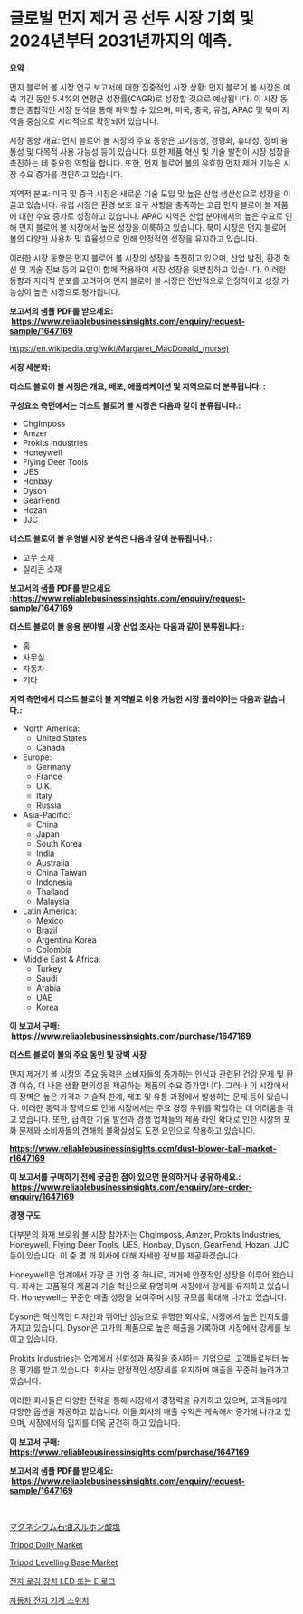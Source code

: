 <p><h1>글로벌 먼지 제거 공 선두 시장 기회 및 2024년부터 2031년까지의 예측.</h1></p><p><strong>요약</strong></p>
<p><p>먼지 블로어 볼 시장 연구 보고서에 대한 집중적인 시장 상황: 먼지 블로어 볼 시장은 예측 기간 동안 5.4%의 연평균 성장률(CAGR)로 성장할 것으로 예상됩니다. 이 시장 동향은 종합적인 시장 분석을 통해 파악할 수 있으며, 미국, 중국, 유럽, APAC 및 북미 지역을 중심으로 지리적으로 확장되어 있습니다. </p><p>시장 동향 개요: 먼지 블로어 볼 시장의 주요 동향은 고기능성, 경량화, 휴대성, 장비 융통성 및 다목적 사용 가능성 등이 있습니다. 또한 제품 혁신 및 기술 발전이 시장 성장을 촉진하는 데 중요한 역할을 합니다. 또한, 먼지 블로어 볼의 유효한 먼지 제거 기능은 시장 수요 증가를 견인하고 있습니다.</p><p>지역적 분포: 미국 및 중국 시장은 새로운 기술 도입 및 높은 산업 생산성으로 성장을 이끌고 있습니다. 유럽 시장은 환경 보호 요구 사항을 충족하는 고급 먼지 블로어 볼 제품에 대한 수요 증가로 성장하고 있습니다. APAC 지역은 산업 분야에서의 높은 수요로 인해 먼지 블로어 볼 시장에서 높은 성장을 이룩하고 있습니다. 북미 시장은 먼지 블로어 볼의 다양한 사용처 및 효율성으로 인해 안정적인 성장을 유지하고 있습니다. </p><p>이러한 시장 동향은 먼지 블로어 볼 시장의 성장을 촉진하고 있으며, 산업 발전, 환경 혁신 및 기술 진보 등의 요인이 함께 작용하여 시장 성장을 뒷받침하고 있습니다. 이러한 동향과 지리적 분포를 고려하여 먼지 블로어 볼 시장은 전반적으로 안정적이고 성장 가능성이 높은 시장으로 평가됩니다.</p></p>
<p><strong>보고서의 샘플 PDF를 받으세요: &nbsp;<a href="https://www.reliablebusinessinsights.com/enquiry/request-sample/1647169">https://www.reliablebusinessinsights.com/enquiry/request-sample/1647169</a></strong></p>
<p><a href="https://en.wikipedia.org/wiki/Margaret_MacDonald_(nurse)">https://en.wikipedia.org/wiki/Margaret_MacDonald_(nurse)</a></p>
<p><strong>시장 세분화:</strong></p>
<p><strong> 더스트 블로어 볼 시장은 개요, 배포, 애플리케이션 및 지역으로 더 분류됩니다. :</strong></p>
<p><strong>구성요소 측면에서는 더스트 블로어 볼 시장은 다음과 같이 분류됩니다.:</strong></p>
<p><ul><li>ChgImposs</li><li>Amzer</li><li>Prokits Industries</li><li>Honeywell</li><li>Flying Deer Tools</li><li>UES</li><li>Honbay</li><li>Dyson</li><li>GearFend</li><li>Hozan</li><li>JJC</li></ul></p>
<p><strong> 더스트 블로어 볼 유형별 시장 분석은 다음과 같이 분류됩니다.:</strong></p>
<p><ul><li>고무 소재</li><li>실리콘 소재</li></ul></p>
<p><strong>보고서의 샘플 PDF를 받으세요 :<a href="https://www.reliablebusinessinsights.com/enquiry/request-sample/1647169">https://www.reliablebusinessinsights.com/enquiry/request-sample/1647169</a></strong></p>
<p><strong> 더스트 블로어 볼 응용 분야별 시장 산업 조사는 다음과 같이 분류됩니다.:</strong></p>
<p><ul><li>홈</li><li>사무실</li><li>자동차</li><li>기타</li></ul></p>
<p><strong>지역 측면에서 더스트 블로어 볼 지역별로 이용 가능한 시장 플레이어는 다음과 같습니다.:</strong></p>
<p><ul>
    <li>
        North America:
        <ul>
            <li>United States</li>
            <li>Canada</li>
        </ul>
    </li>
    <li>
        Europe:
        <ul>
            <li>Germany</li>
            <li>France</li>
            <li>U.K.</li>
            <li>Italy</li>
            <li>Russia</li>
        </ul>
    </li>
    <li>
        Asia-Pacific:
        <ul>
            <li>China</li>
            <li>Japan</li>
            <li>South Korea</li>
            <li>India</li>
            <li>Australia</li>
            <li>China Taiwan</li>
            <li>Indonesia</li>
            <li>Thailand</li>
            <li>Malaysia</li>
        </ul>
    </li>
    <li>
        Latin America:
        <ul>
            <li>Mexico</li>
            <li>Brazil</li>
            <li>Argentina Korea</li>
            <li>Colombia</li>
        </ul>
    </li>
    <li>
        Middle East & Africa:
        <ul>
            <li>Turkey</li>
            <li>Saudi</li>
            <li>Arabia</li>
            <li>UAE</li>
            <li>Korea</li>
        </ul>
    </li>
    </ul></p>
<p><strong>이 보고서 구매: &nbsp;<a href="https://www.reliablebusinessinsights.com/purchase/1647169">https://www.reliablebusinessinsights.com/purchase/1647169</a></strong></p>
<p><strong>더스트 블로어 볼의 주요 동인 및 장벽 시장</strong></p>
<p><p>먼지 제거기 볼 시장의 주요 동력은 소비자들의 증가하는 인식과 관련된 건강 문제 및 환경 이슈, 더 나은 생활 편의성을 제공하는 제품의 수요 증가입니다. 그러나 이 시장에서의 장벽은 높은 가격과 기술적 한계, 제조 및 유통 과정에서 발생하는 문제 등이 있습니다. 이러한 동력과 장벽으로 인해 시장에서는 주요 경쟁 우위를 확립하는 데 어려움을 겪고 있습니다. 또한, 급격한 기술 발전과 경쟁 업체들의 제품 라인 확대로 인한 시장의 포화 문제와 소비자들의 견해의 불확실성도 도전 요인으로 작용하고 있습니다.</p></p>
<p><strong><a href="https://www.reliablebusinessinsights.com/dust-blower-ball-market-r1647169">https://www.reliablebusinessinsights.com/dust-blower-ball-market-r1647169</a></strong></p>
<p><strong>이 보고서를 구매하기 전에 궁금한 점이 있으면 문의하거나 공유하세요.: &nbsp;<a href="https://www.reliablebusinessinsights.com/enquiry/pre-order-enquiry/1647169">https://www.reliablebusinessinsights.com/enquiry/pre-order-enquiry/1647169</a></strong></p>
<p><strong>경쟁 구도</strong></p>
<p><p>대부분의 화재 브로워 볼 시장 참가자는 ChgImposs, Amzer, Prokits Industries, Honeywell, Flying Deer Tools, UES, Honbay, Dyson, GearFend, Hozan, JJC 등이 있습니다. 이 중 몇 개 회사에 대해 자세한 정보를 제공하겠습니다.</p><p>Honeywell은 업계에서 가장 큰 기업 중 하나로, 과거에 안정적인 성장을 이루어 왔습니다. 회사는 고품질의 제품과 기술 혁신으로 유명하며 시장에서 강세를 유지하고 있습니다. Honeywell는 꾸준한 매출 성장을 보여주며 시장 규모를 확대해 나가고 있습니다.</p><p>Dyson은 혁신적인 디자인과 뛰어난 성능으로 유명한 회사로, 시장에서 높은 인지도를 가지고 있습니다. Dyson은 고가의 제품으로 높은 매출을 기록하며 시장에서 강세를 보이고 있습니다.</p><p>Prokits Industries는 업계에서 신뢰성과 품질을 중시하는 기업으로, 고객들로부터 높은 평가를 받고 있습니다. 회사는 안정적인 성장세를 유지하며 매출을 꾸준히 늘려가고 있습니다.</p><p>이러한 회사들은 다양한 전략을 통해 시장에서 경쟁력을 유지하고 있으며, 고객들에게 다양한 옵션을 제공하고 있습니다. 이들 회사의 매출 수익은 계속해서 증가해 나가고 있으며, 시장에서의 입지를 더욱 굳건히 하고 있습니다.</p></p>
<p><strong>이 보고서 구매: &nbsp; <a href="https://www.reliablebusinessinsights.com/purchase/1647169">https://www.reliablebusinessinsights.com/purchase/1647169</a></strong></p>
<p><strong>보고서의 샘플 PDF를 받으세요: &nbsp;<a href="https://www.reliablebusinessinsights.com/enquiry/request-sample/1647169">https://www.reliablebusinessinsights.com/enquiry/request-sample/1647169</a></strong><strong></strong></p>
<p>&nbsp;</p>
<p><p><a href="https://github.com/RandallRunte2023/Market-Research-Report-List-1/blob/main/5460336164254.md">マグネシウム石油スルホン酸塩</a></p><p><a href="https://github.com/jerrycopelandthomaswsqd8q/Market-Research-Report-List-3/blob/main/tripod-dolly-market.md">Tripod Dolly Market</a></p><p><a href="https://github.com/yoshih12/Market-Research-Report-List-4/blob/main/tripod-levelling-base-market.md">Tripod Levelling Base Market</a></p><p><a href="https://github.com/mpodehpw07370073/Market-Research-Report-List-2/blob/main/8007070177225.md">전자 로깅 장치 LED 또는 E 로그</a></p><p><a href="https://github.com/TobyKub4685/Market-Research-Report-List-2/blob/main/1004088177226.md">자동차 전자 기계 스위치</a></p></p>